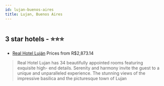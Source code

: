 ```yaml
---
id: lujan-buenos-aires
title: Lujan, Buenos Aires
---
```


<center><img src="https://photos.hotelbeds.com/giata/60/601596/601596a_hb_a_001.jpg" alt="" /></center>


##  3 star hotels - ⭐️⭐️⭐️

-    [Real Hotel Luján](https://www.hurb.com/br/aud/https://www.hurb.com/br/hotels/lujan/real-hotel-lujan-HT-S1LN?cmp=18055) Prices from R$2,873.14
   > Real Hotel Lujan has 34 beautifully appointed rooms featuring exquisite high- end details. Serenity and harmony invite the guest to a unique and unparalleled experience. The stunning views of the impressive basilica and the picturesque town of Lujan 
